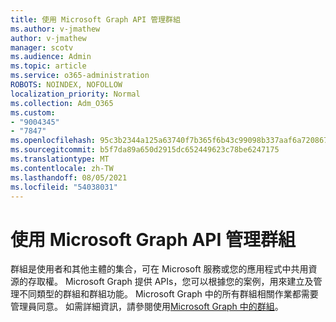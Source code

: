 ```yaml
---
title: 使用 Microsoft Graph API 管理群組
ms.author: v-jmathew
author: v-jmathew
manager: scotv
ms.audience: Admin
ms.topic: article
ms.service: o365-administration
ROBOTS: NOINDEX, NOFOLLOW
localization_priority: Normal
ms.collection: Adm_O365
ms.custom:
- "9004345"
- "7847"
ms.openlocfilehash: 95c3b2344a125a63740f7b365f6b43c99098b337aaf6a72086786ce6a7cb505d
ms.sourcegitcommit: b5f7da89a650d2915dc652449623c78be6247175
ms.translationtype: MT
ms.contentlocale: zh-TW
ms.lasthandoff: 08/05/2021
ms.locfileid: "54038031"
---
```

# <a name="use-microsoft-graph-api-to-manage-groups"></a>使用 Microsoft Graph API 管理群組

群組是使用者和其他主體的集合，可在 Microsoft 服務或您的應用程式中共用資源的存取權。 Microsoft Graph 提供 APIs，您可以根據您的案例，用來建立及管理不同類型的群組和群組功能。 Microsoft Graph 中的所有群組相關作業都需要管理員同意。 如需詳細資訊，請參閱使用[Microsoft Graph 中的群組](https://docs.microsoft.com/graph/api/resources/groups-overview)。
